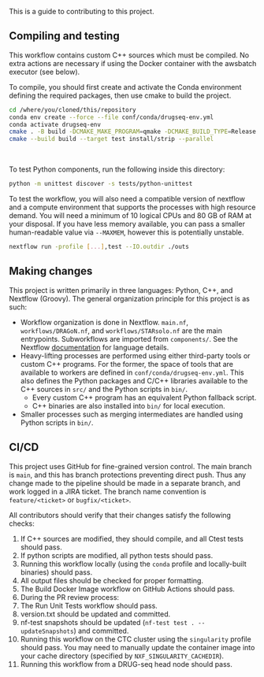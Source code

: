 This is a guide to contributing to this project.

## Compiling and testing

This workflow contains custom C++ sources which must be compiled. No extra actions are necessary if using the Docker container with the awsbatch executor (see below).

To compile, you should first create and activate the Conda environment defining the required packages, then use cmake to build the project.
```bash
cd /where/you/cloned/this/repository
conda env create --force --file conf/conda/drugseq-env.yml
conda activate drugseq-env
cmake . -B build -DCMAKE_MAKE_PROGRAM=qmake -DCMAKE_BUILD_TYPE=Release -DCMAKE_INSTALL_PREFIX=$(realpath .) -DCMAKE_PREFIX_PATH=${CONDA_PREFIX} -DCMAKE_MODULE_PATH=${CONDA_PREFIX}/unpacked_source/cmake
cmake --build build --target test install/strip --parallel
```

<br>

To test Python components, run the following inside this directory:
```bash
python -m unittest discover -s tests/python-unittest
```

To test the workflow, you will also need a compatible version of nextflow and a compute environment that supports the processes with high resource demand. You will need a minimum of 10 logical CPUs and 80 GB of RAM at your disposal. If you have less memory available, you can pass a smaller human-readable value via `--MAXMEM`, however this is potentially unstable.

```bash
nextflow run -profile [...],test --IO.outdir ./outs
```

## Making changes

This project is written primarily in three languages: Python, C++, and Nextflow (Groovy). The general organization principle for this project is as such:

- Workflow organization is done in Nextflow. `main.nf`, `workflows/DRAGoN.nf`, and `workflows/STARsolo.nf` are the main entrypoints. Subworkflows are imported from `components/`. See the Nextflow [documentation](https://www.nextflow.io/docs/latest/index.html) for language details.
- Heavy-lifting processes are performed using either third-party tools or custom C++ programs. For the former, the space of tools that are available to workers are defined in `conf/conda/drugseq-env.yml`. This also defines the Python packages and C/C++ libraries available to the C++ sources in `src/` and the Python scripts in `bin/`.
  - Every custom C++ program has an equivalent Python fallback script.
  - C++ binaries are also installed into `bin/` for local execution.
- Smaller processes such as merging intermediates are handled using Python scripts in `bin/`.

## CI/CD

This project uses GitHub for fine-grained version control. The main branch is `main`, and this has branch protections preventing direct push. Thus any change made to the pipeline should be made in a separate branch, and work logged in a JIRA ticket. The branch name convention is `feature/<ticket>` or `bugfix/<ticket>`.

All contributors should verify that their changes satisfy the following checks:

1. If C++ sources are modified, they should compile, and all Ctest tests should pass.
1. If python scripts are modified, all python tests should pass.
1. Running this workflow locally (using the `conda` profile and locally-built binaries) should pass.
1. All output files should be checked for proper formatting.
1. The Build Docker Image workflow on GitHub Actions should pass.
1. During the PR review process:
  1. The Run Unit Tests workflow should pass.
  1. version.txt should be updated and committed.
  1. nf-test snapshots should be updated (`nf-test test . --updateSnapshots`) and committed.
1. Running this workflow on the CTC cluster using the `singularity` profile should pass. You may need to manually update the container image into your cache directory (specified by `NXF_SINGULARITY_CACHEDIR`).
1. Running this workflow from a DRUG-seq head node should pass.
